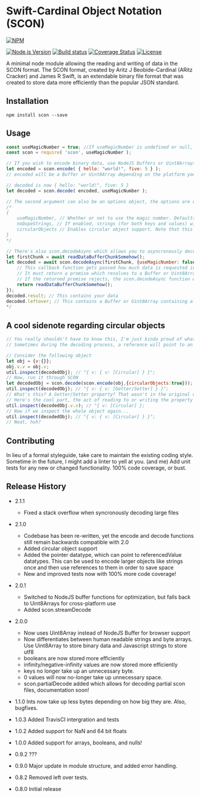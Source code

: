 Swift-Cardinal Object Notation (SCON)
=========

[![NPM][npm-image]][npm-url]

[![Node.js Version][node-version-image]][node-version-url]
[![Build status][build-status-image]][build-status-url]
[![Coverage Status](https://coveralls.io/repos/github/BlueStone-Tech-Enterprises/scon/badge.svg)](https://coveralls.io/github/BlueStone-Tech-Enterprises/scon)
[![License][license-image]][license-url]

A minimal node module allowing the reading and writing of data in the SCON format.
The SCON format, created by Aritz J Beobide-Cardinal (ARitz Cracker) and James R Swift, is an extendable binary file format that was created to store data more efficiently than the popular JSON standard.

## Installation

```shell
npm install scon --save
```

## Usage

```js
const useMagicNumber = true; //If useMagicNumber is undefined or null, it will default to true;
const scon = require( 'scon', useMagicNumber );

// If you wish to encode binary data, use NodeJS Buffers or Uint8Arrays
let encoded = scon.encode( { hello: "world!", five: 5 } );
// encoded will be a Buffer or Uint8Array depending on the platform you're using it on.

// decoded is now { hello: "world!", five: 5 }
let decoded = scon.decode( encoded, useMagicNumber );

// The second argument can also be an options object, the options are defined as so:
/*
{
	useMagicNumber, // Whether or not to use the magic number. Defaults to true
	noDupeStrings, // If enabled, strings (for both keys and values) will be stored as references. This ensures that all strings are stored once. This may increase file size if the amount of unique strings is greater than the space-savings from incoding them as references
	circularObjects // Enables circular object support. Note that this will store all objects as references, so don't enable it if you don't need it.
}
*/

// There's also scon.decodeAsync which allows you to asyncronously decode a scon object in chunks.
let firstChunk = await readDataBufferChunkSomehow();
let decoded = await scon.decodeAsync(firstChunk, {useMagicNumber: false}, (requestedLength) => {
	// This callback function gets passed how much data is requested in bytes
	// It must return a promise which resolves to a Buffer or Uint8Array
	// If the returned promise rejects, the scon.decodeAsync function will also reject with the same error
	return readDataBufferChunkSomehow();
});
decoded.result; // This contains your data
decoded.leftover; // This contains a Buffer or Uint8Array containing all the data which hasn't been read after the end of the SCON data.
*/
```

## A cool sidenote regarding circular objects
```js
// You really shouldn't have to know this, I'm just kinda proud of what I did here.
// Sometimes during the decoding process, a reference will point to an object which hasn't been decoded yet. This is true for circular objects. When this happens, the decode function's returned object will have what I like to call "quantum properties", where the value is completly unknown until observed.

// Consider the following object
let obj = {v:{}};
obj.v.v = obj.v;
util.inspect(decodedObj); // "{ v: { v: [Circular] } }";
// Now, run it through SCON
let decodedObj = scon.decode(scon.encode(obj,{circularObjects:true}));
util.inspect(decodedObj); // "{ v: { v: [Getter/Setter] } }";
// What's this? A Getter/Setter property? That wasn't in the original object!
// Here's the cool part, the act of reading to or writing the property will reveal its actual value;
util.inspect(decodedObj.v.v); // "{ v: [Circular] };
// Now if we inspect the whole object again...
util.inspect(decodedObj); // "{ v: { v: [Circular] } }";
// Neat, huh?
```

## Contributing

In lieu of a formal styleguide, take care to maintain the existing coding style. Sometime in the future, I might add a linter to yell at you. (and me)
Add unit tests for any new or changed functionality. 100% code coverage, or bust.

## Release History
* 2.1.1
  * Fixed a stack overflow when syncronously decoding large files

* 2.1.0
  * Codebase has been re-written, yet the encode and decode functions still remain backwards compatible with 2.0
  * Added circular object support
  * Added the pointer datatype, which can point to referencedValue datatypes. This can be used to encode larger objects like strings once and then use references to them in order to save space
  * New and improved tests now with 100% more code coverage!

* 2.0.1
  * Switched to NodeJS buffer functions for optimization, but falls back to Uint8Arrays for cross-platform use
  * Added scon.streamDecode

* 2.0.0 
  * Now uses Uint8Array instead of NodeJS Buffer for browser support
  * Now differentiates between human readable strings and byte arrays. Use Uint8Array to store binary data and Javascript strings to store utf8
  * booleans are now stored more efficiently
  * infinity/negative-infinity values are now stored more efficiently
  * keys no longer take up an unnecessary byte.
  * 0 values will now no-longer take up unnecessary space.
  * scon.partialDecode added which allows for decoding partial scon files, documentation soon!
  
* 1.1.0 Ints now take up less bytes depending on how big they are. Also, bugfixes.
* 1.0.3 Added TravisCI intergration and tests
* 1.0.2 Added support for NaN and 64 bit floats
* 1.0.0 Added support for arrays, booleans, and nulls!
* 0.9.2 ???
* 0.9.0 Major update in module structure, and added error handling.
* 0.8.2 Removed left over tests.
* 0.8.0 Initial release

[npm-image]: https://nodei.co/npm/scon.png?downloads=true&downloadRank=true&stars=true
[npm-url]: https://nodei.co/npm/scon/

[node-version-image]: https://img.shields.io/node/v/scon.svg
[node-version-url]: https://nodejs.org/en/download/

[build-status-image]: https://travis-ci.org/BlueStone-Tech-Enterprises/scon.svg
[build-status-url]: https://travis-ci.org/BlueStone-Tech-Enterprises/scon

[license-image]: https://img.shields.io/npm/l/scon.svg?maxAge=2592000
[license-url]: LICENSE
